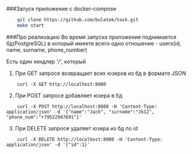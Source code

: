 ###Запуск приложение с docker-compose
```bash
    git clone https://github.com/bulatok/task.git
    make start
```
###Про реализацию
Во время запуска приложения поднимается бд(PostgreSQL) в который имеетя всего одно отношение - users(id, name, surname, phone_number)

Есть один хендлер '/', который 
1) При GET запросе возвращает всех юзеров из бд в формате JSON
```
    curl -X GET http://localhost:8080
```
2) При POST запросе добавляет юзера в бд
```
    curl -X POST http://localhost:8080 -H 'Content-Type: application/json' -d '{"name":"Jack", "surname":"Jk12", "phone_num":"+79522947691"}'
```
3) При DELETE запросе удаляет юзера из бд по id
```
    curl -X DELETE http://localhost:8080 -H 'Content-Type: application/json' -d '{"id":1}'
```